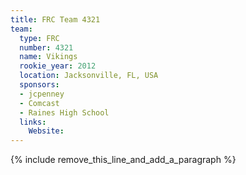 ```yaml
---
title: FRC Team 4321
team:
  type: FRC
  number: 4321
  name: Vikings
  rookie_year: 2012
  location: Jacksonville, FL, USA
  sponsors:
  - jcpenney
  - Comcast
  - Raines High School
  links:
    Website:
---
```


{% include remove_this_line_and_add_a_paragraph %}